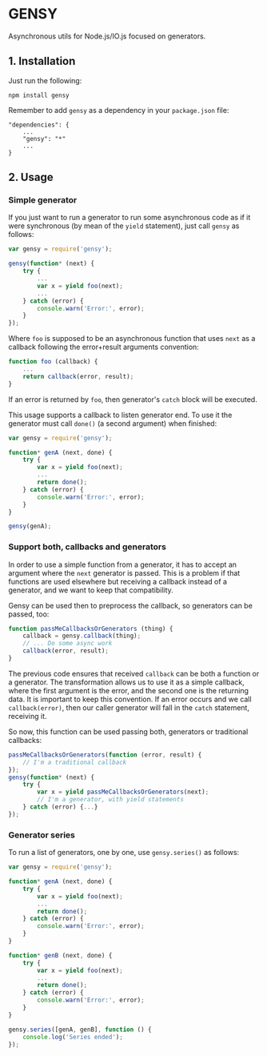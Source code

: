 # GENSY

Asynchronous utils for Node.js/IO.js focused on generators.

## 1. Installation

Just run the following:

```
npm install gensy
```

Remember to add `gensy` as a dependency in your `package.json` file:

```
"dependencies": {
	...
	"gensy": "*"
	...
}
```

## 2. Usage

### Simple generator

If you just want to run a generator to run some asynchronous code as if it were synchronous (by mean of the `yield` statement), just call `gensy` as follows:

```javascript
var gensy = require('gensy');

gensy(function* (next) {
	try {
		...
		var x = yield foo(next);
		...
	} catch (error) {
		console.warn('Error:', error);
	}
});
```
Where `foo` is supposed to be an asynchronous function that uses `next` as a callback following the error+result arguments convention:

```javascript
function foo (callback) {
	...
	return callback(error, result);
}
```
If an error is returned by `foo`, then generator's `catch` block will be executed.

This usage supports a callback to listen generator end. To use it the generator must call `done()` (a second argument) when finished:

```javascript
var gensy = require('gensy');

function* genA (next, done) {
	try {
		var x = yield foo(next);
		...
		return done();
	} catch (error) {
		console.warn('Error:', error);
	}
}

gensy(genA);
```

### Support both, callbacks and generators

In order to use a simple function from a generator, it has to accept an argument where the `next` generator is passed.
This is a problem if that functions are used elsewhere but receiving a callback instead of a generator, and we want to keep that compatibility.

Gensy can be used then to preprocess the callback, so generators can be passed, too:

```javascript
function passMeCallbacksOrGenerators (thing) {
	callback = gensy.callback(thing);
	// ... Do some async work
	callback(error, result);
}
```

The previous code ensures that received `callback` can be both a function or a generator. The transformation allows us to use it as a simple callback, where the first argument is the error, and the second one is the returning data. It is important to keep this convention. If an error occurs and we call `callback(error)`, then our caller generator will fall in the `catch` statement, receiving it.

So now, this function can be used passing both, generators or traditional callbacks:

```javascript
passMeCallbacksOrGenerators(function (error, result) {
	// I'm a traditional callback
});
gensy(function* (next) {
	try {
		var x = yield passMeCallbacksOrGenerators(next);
		// I'm a generator, with yield statements
	} catch (error) {...}
});
```

### Generator series

To run a list of generators, one by one, use `gensy.series()` as follows:

```javascript
var gensy = require('gensy');

function* genA (next, done) {
	try {
		var x = yield foo(next);
		...
		return done();
	} catch (error) {
		console.warn('Error:', error);
	}
}

function* genB (next, done) {
	try {
		var x = yield foo(next);
		...
		return done();
	} catch (error) {
		console.warn('Error:', error);
	}
}

gensy.series([genA, genB], function () {
	console.log('Series ended');
});
```
